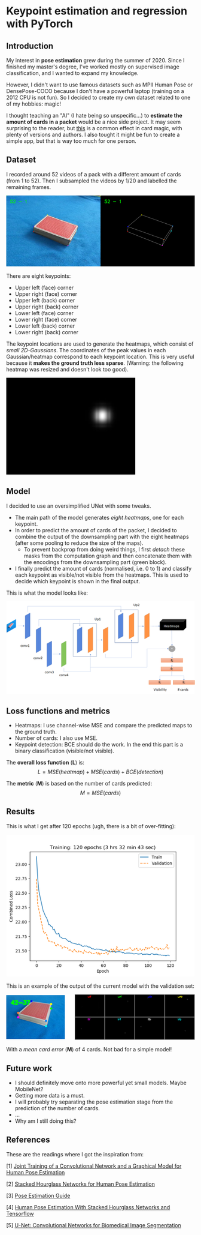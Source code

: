 # Keypoint estimation and regression with PyTorch

## Introduction

My interest in **pose estimation** grew during the summer of 2020. Since I finished my master's degree, I've worked mostly on supervised image classification, and I wanted to expand my knowledge.

However, I didn't want to use famous datasets such as MPII Human Pose or DensePose-COCO because I don't have a powerful laptop (training on a 2012 CPU is not fun). So I decided to create my own dataset related to one of my hobbies: magic!

I thought teaching an "AI" (I hate being so unspecific...) to **estimate the amount of cards in a packet** would be a nice side project. It may seem surprising to the reader, but [this](https://www.youtube.com/watch?v=nTxY9QUGXVE) is a common effect in card magic, with plenty of versions and authors. I also tought it might be fun to create a simple app, but that is way too much for one person.

## Dataset

I recorded around 52 videos of a pack with a different amount of cards (from 1 to 52). Then I subsampled the videos by 1/20 and labelled the remaining frames.

<img src="docs/Frame_labelled.png" style="zoom:150%;" />

There are eight keypoints:

- Upper left (face) corner
- Upper right (face) corner
- Upper left (back) corner
- Upper right (back) corner
- Lower left (face) corner
- Lower right (face) corner
- Lower left (back) corner
- Lower right (back) corner

The keypoint locations are used to generate the heatmaps, which consist of *small 2D-Gaussians*. The coordinates of the peak values in each Gaussian/heatmap correspond to each keypoint location. This is very useful because it **makes the ground truth less sparse**.
(Warning: the following heatmap was resized and doesn't look too good).

<img src="docs/heatmap.png" style="zoom:150%;" />

## Model

I decided to use an oversimplified UNet with some tweaks.

- The main path of the model generates *eight heatmaps*, one for each keypoint. 
- In order to predict the amount of cards of the packet, I decided to combine the output of the downsampling part with the eight heatmaps (after some pooling to reduce the size of the maps).
    - To prevent backprop from doing weird things, I first *detach* these masks from the computation graph and then concatenate them with the encodings from the downsampling part (green block).
- I finally predict the amount of cards (normalised, i.e. 0 to 1) and classify each keypoint as visible/not visible from the heatmaps. This is used to decide which keypoint is shown in the final output.

This is what the model looks like:

![My simple UNet](docs/simple_model.png)

## Loss functions and metrics

- Heatmaps: I use channel-wise MSE and compare the predicted maps to the ground truth.
- Number of cards: I also use MSE.
- Keypoint detection: BCE should do the work. In the end this part is a binary classification (visible/not visible).

The **overall loss function** (**L**) is:
$$
L = MSE(heatmap) + MSE(cards) + BCE(detection)
$$

The **metric** (**M**) is based on the number of cards predicted:
$$
M = MSE(cards)
$$


## Results

This is what I get after 120 epochs (ugh, there is a bit of over-fitting):

![My combined MSE losses during training](docs/training.png)

This is an example of the output of the current model with the validation set:

<img src="docs/results.png" alt="The keypoints from a validation image" style="zoom:150%;" />

With a *mean card error* (**M**) of 4 cards. Not bad for a simple model!


## Future work

- I should definitely move onto more powerful yet small models. Maybe MobileNet?
- Getting more data is a must.
- I will probably try separating the pose estimation stage from the prediction of the number of cards.
- ...
- Why am I still doing this?

## References

These are the readings where I got the inspiration from:

[1] [Joint Training of a Convolutional Network and a Graphical Model for Human Pose Estimation](https://arxiv.org/abs/1406.2984)

[2] [Stacked Hourglass Networks for Human Pose Estimation](https://arxiv.org/abs/1603.06937)

[3] [Pose Estimation Guide](https://www.fritz.ai/pose-estimation/)

[4] [Human Pose Estimation With Stacked Hourglass Networks and Tensorflow](https://towardsdatascience.com/human-pose-estimation-with-stacked-hourglass-network-and-tensorflow-c4e9f84fd3ce)

[5] [U-Net: Convolutional Networks for Biomedical Image Segmentation](https://arxiv.org/abs/1505.04597)